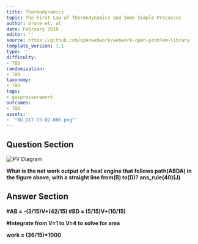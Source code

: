 ```yaml
---
title: Thermodynamics
topic: The First Law of Thermodynamics and Some Simple Processes
author: Urone et. al
date: February 2018
editor: ''
source: https://github.com/openwebwork/webwork-open-problem-library
template_version: 1.1
type: ''
difficulty:
- TBD
randomization:
- TBD
taxonomy:
- TBD
tags:
- gaspressurework
outcomes:
- TBD
assets:
- '"NU_U17-15-02-006.png"'
---
```


## Question Section 

![PV Diagram]("NU_U17-15-02-006.png")

<b>
What is the net work output of a heat engine that follows path(ABDA) in the figure above, with a straight line from(B) to(D)?
ans_rule(40)(J)



## Answer Section

#AB = -(3/15)V+(42/15)
#BD = (5/15)V+(10/15)

#Integrate from V=1 to V=4 to solve for area

work = (36/15)*1000